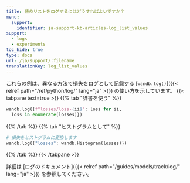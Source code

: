 ```yaml
---
title: 値のリストをログするにはどうすればよいですか？
menu:
  support:
    identifier: ja-support-kb-articles-log_list_values
support:
  - logs
  - experiments
toc_hide: true
type: docs
url: /ja/support/:filename
translationKey: log_list_values
---
```

これらの例は、異なる方法で損失をログとして記録する [`wandb.log()`]({{< relref path="/ref/python/log/" lang="ja" >}}) の使い方を示しています。
{{< tabpane text=true >}}
{{% tab "辞書を使う" %}}
```python
wandb.log({f"losses/loss-{ii}": loss for ii, 
  loss in enumerate(losses)})
```
{{% /tab %}}
{{% tab "ヒストグラムとして" %}}
```python
# 損失をヒストグラムに変換します
wandb.log({"losses": wandb.Histogram(losses)})  
```
{{% /tab %}}
{{< /tabpane >}}

詳細は [ログのドキュメント]({{< relref path="/guides/models/track/log/" lang="ja" >}}) を参照してください。